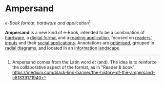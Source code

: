 # Ampersand
*e-Book format, hardware and application*[^1]


**Ampersand** is a new kind of e-Book, intended to be a combination of [hardware](DEFS/HARDWARE/_hardware.md), a [digital format](DEFS/oaf.md) and a [reading application](DEFS/app.md), focused on [readers' inputs](DEFS/notes.md) and their [social applications](DEFS/social.md). Annotations are [optimised](DEFS/ai.md), grouped in [radial diagrams](DEFS/mesh.md), and located in an [information landscape](DEFS/landscape.md).


[^1]: Ampersand comes from the Latin word *et* (and). The idea is to reinforce the collaborative aspect of the format, as in "Reader & book". 
https://medium.com/black-lion-banner/the-history-of-the-ampersand-c81839171940
